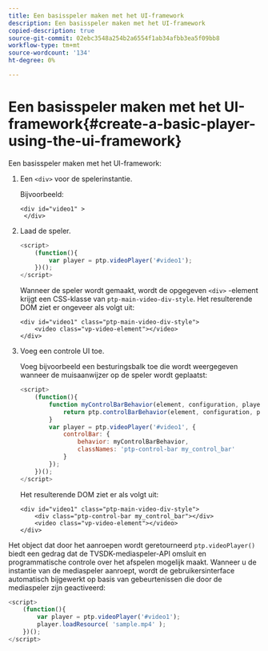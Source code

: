 ```yaml
---
title: Een basisspeler maken met het UI-framework
description: Een basisspeler maken met het UI-framework
copied-description: true
source-git-commit: 02ebc3548a254b2a6554f1ab34afbb3ea5f09bb8
workflow-type: tm+mt
source-wordcount: '134'
ht-degree: 0%

---
```


# Een basisspeler maken met het UI-framework{#create-a-basic-player-using-the-ui-framework}

Een basisspeler maken met het UI-framework:

1. Een `<div>` voor de spelerinstantie.

   Bijvoorbeeld:

   ```
   <div id="video1" > 
    </div>
   ```

1. Laad de speler.

   ```js
   <script> 
       (function(){ 
           var player = ptp.videoPlayer('#video1'); 
       })(); 
   </script>
   ```

   Wanneer de speler wordt gemaakt, wordt de opgegeven `<div>` -element krijgt een CSS-klasse van `ptp-main-video-div-style`. Het resulterende DOM ziet er ongeveer als volgt uit:

   ```
   <div id="video1" class="ptp-main-video-div-style"> 
       <video class="vp-video-element"></video> 
   </div>
   ```

1. Voeg een controle UI toe.

   Voeg bijvoorbeeld een besturingsbalk toe die wordt weergegeven wanneer de muisaanwijzer op de speler wordt geplaatst:

   ```js
   <script> 
       (function(){ 
           function myControlBarBehavior(element, configuration, player) { 
               return ptp.controlBarBehavior(element, configuration, player); 
           } 
           var player = ptp.videoPlayer('#video1', { 
               controlBar: { 
                   behavior: myControlBarBehavior, 
                   classNames: 'ptp-control-bar my_control_bar' 
               } 
           }); 
       })(); 
   </script>
   ```

   Het resulterende DOM ziet er als volgt uit:

   ```
   <div id="video1" class="ptp-main-video-div-style"> 
       <div class="ptp-control-bar my_control_bar"></div> 
       <video class="vp-video-element"></video> 
   </div>
   ```

Het object dat door het aanroepen wordt geretourneerd `ptp.videoPlayer()` biedt een gedrag dat de TVSDK-mediaspeler-API omsluit en programmatische controle over het afspelen mogelijk maakt. Wanneer u de instantie van de mediaspeler aanroept, wordt de gebruikersinterface automatisch bijgewerkt op basis van gebeurtenissen die door de mediaspeler zijn geactiveerd:

```js
<script> 
    (function(){ 
        var player = ptp.videoPlayer('#video1'); 
        player.loadResource( 'sample.mp4' ); 
    })(); 
</script>
```
